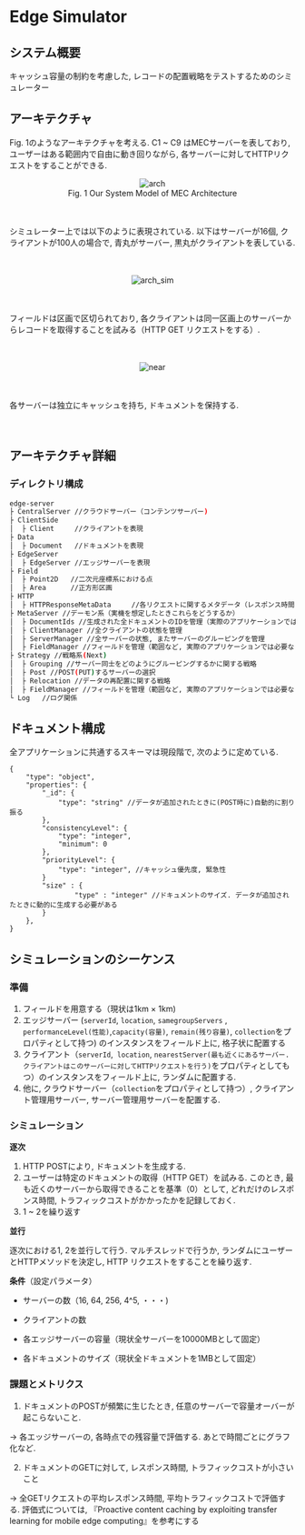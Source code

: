 # Edge Simulator

## システム概要

キャッシュ容量の制約を考慮した, レコードの配置戦略をテストするためのシミュレーター



## アーキテクチャ

Fig. 1のようなアーキテクチャを考える. C1 ~ C9 はMECサーバーを表しており, ユーザーはある範囲内で自由に動き回りながら, 各サーバーに対してHTTPリクエストをすることができる.    

<div align="center">
<img src="https://github.com/thanatoth/edge-simulator/blob/doc/doc/arch.png" title = "arch">
</div>    

<div align="center">
Fig. 1 Our System Model of MEC Architecture
</div>    


<br><br>
シミュレーター上では以下のように表現されている. 以下はサーバーが16個, クライアントが100人の場合で, 青丸がサーバー, 黒丸がクライアントを表している.     
<br><br>



<div align="center">
<img src="https://github.com/thanatoth/edge-simulator/blob/doc/doc/arch_sim.png" title="arch_sim">
</div>


<br><br>
フィールドは区画で区切られており, 各クライアントは同一区画上のサーバーからレコードを取得することを試みる（HTTP GET リクエストをする）.     
<br><br> 

<div align="center">
<img src="https://github.com/thanatoth/edge-simulator/blob/doc/doc/near.png" title="near">
</div>


<br><br> 
各サーバーは独立にキャッシュを持ち, ドキュメントを保持する.     
<br><br>  



## アーキテクチャ詳細

### ディレクトリ構成

```bash
edge-server
├ CentralServer //クラウドサーバー（コンテンツサーバー)
├ ClientSide   
│  ├ Client     //クライアントを表現
├ Data   
│  ├ Document   //ドキュメントを表現
├ EdgeServer  
│  ├ EdgeServer //エッジサーバーを表現
├ Field 
│  ├ Point2D   //二次元座標系における点
│  ├ Area      //正方形区画
├ HTTP 
│  ├ HTTPResponseMetaData     //各リクエストに関するメタデータ（レスポンス時間, コスト）
├ MetaServer //デーモン系（実機を想定したときこれらをどうするか）
│  ├ DocumentIds //生成された全ドキュメントのIDを管理（実際のアプリケーションでは必要なし）
│  ├ ClientManager //全クライアントの状態を管理
│  ├ ServerManager //全サーバーの状態, またサーバーのグルーピングを管理
│  ├ FieldManager //フィールドを管理（範囲など, 実際のアプリケーションでは必要なし）
├ Strategy //戦略系(Next)
│  ├ Grouping //サーバー同士をどのようにグルーピングするかに関する戦略
│  ├ Post //POST(PUT)するサーバーの選択
│  ├ Relocation //データの再配置に関する戦略
│  ├ FieldManager //フィールドを管理（範囲など, 実際のアプリケーションでは必要なし）
└ Log   //ログ関係
```



## ドキュメント構成

全アプリケーションに共通するスキーマは現段階で, 次のように定めている. 

```
{
    "type": "object",
    "properties": {
        "_id": {
            "type": "string" //データが追加されたときに(POST時に)自動的に割り振る
        },
        "consistencyLevel": {
            "type": "integer",
            "minimum": 0
        },
        "priorityLevel": {
            "type": "integer", //キャッシュ優先度, 緊急性
        }
        "size" : {
        		"type" : "integer" //ドキュメントのサイズ. データが追加されたときに動的に生成する必要がある
        }
    },
}
```



## シミュレーションのシーケンス

### 準備

1. フィールドを用意する（現状は1km × 1km)
2. エッジサーバー (`serverId`, `location`, `samegroupServers` , `performanceLevel(性能)`,`capacity(容量)`, `remain(残り容量)`, `collection`をプロパティとして持つ)  のインスタンスをフィールド上に, 格子状に配置する
3. クライアント（`serverId`,` location`, `nearestServer(最も近くにあるサーバー. クライアントはこのサーバーに対してHTTPリクエストを行う)`をプロパティとしてもつ）のインスタンスをフィールド上に, ランダムに配置する. 
4. 他に, クラウドサーバー（`collection`をプロパティとして持つ）, クライアント管理用サーバー, サーバー管理用サーバーを配置する. 



### シミュレーション

**逐次**

1. HTTP POSTにより, ドキュメントを生成する. 
2. ユーザーは特定のドキュメントの取得（HTTP GET）を試みる. このとき, 最も近くのサーバーから取得できることを基準（0）として, どれだけのレスポンス時間, トラフィックコストがかかったかを記録しておく. 
3. 1 ~ 2を繰り返す



**並行**

逐次における1, 2を並行して行う. マルチスレッドで行うか, ランダムにユーザーとHTTPメソッドを決定し, HTTP リクエストをすることを繰り返す. 



**条件**（設定パラメータ）

- サーバーの数（16, 64, 256, 4^5, ・・・)
- クライアントの数

- 各エッジサーバーの容量（現状全サーバーを10000MBとして固定）

- 各ドキュメントのサイズ（現状全ドキュメントを1MBとして固定）

  

### 課題とメトリクス

1. ドキュメントのPOSTが頻繁に生じたとき, 任意のサーバーで容量オーバーが起こらないこと. 

→ 各エッジサーバーの, 各時点での残容量で評価する. あとで時間ごとにグラフ化など. 

2. ドキュメントのGETに対して, レスポンス時間, トラフィックコストが小さいこと

→ 全GETリクエストの平均レスポンス時間, 平均トラフィックコストで評価する. 評価式については, 『Proactive content caching by exploiting transfer learning for mobile edge computing』を参考にする










